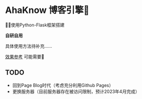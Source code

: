 # AhaKnow 博客引擎:rocket:
:technologist:使用Python-Flask框架搭建

**自研自用**

具体使用方法待补充……

[效果参考](ahaknow.com) 可能需要:rocket:

## TODO
- 回到Page Blog时代（考虑充分利用Github Pages）
- 更换服务器（目前服务器存在被访问限制，预计2023年4月完成）
